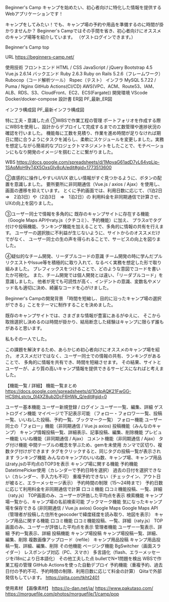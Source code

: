 Beginner's Camp
キャンプを始めたい、初心者向けに特化した情報を提供するWebアプリケーションです！

キャンプをしてみたい！でも、キャンプ場の予約や用品を準備するのに時間が掛かりませんか？
Beginner's Campではその手間を省き、初心者向けにオススメのキャンプ場等を紹介しています。
（ゲストログインできます。）

Beginner's Camp top

URL
https://beginners-camp.net/

使用技術
フロントエンド
HTML / CSS
JavaScript / jQuery
Bootstrap 4.5
Vue.js 2.6.14
バックエンド
Ruby 2.6.3
Ruby on Rails 5.2.6（フレームワーク）
Rubocop（コード解析ツール）
Rspec（テスト）
インフラ
MySQL 5.7.22 / Puma / Nginx
GitHub Actions(CI/CD)
AWS(VPC、ACM、Route53、IAM、ALB、RDS、S3、CloudFront、EC2、ECS(Fargate))
開発環境
VScode
Docker/docker-compose
設計書
ER図
PF_最新_ER図

インフラ構成図
PF_最新インフラ構成図

特に工夫・意識した点
①WBSで作業工程の管理
ポートフォリオを作成する際にWBSを使用し、設計からデプロイして完成するまでの工数管理や進捗状況の確認を行いました。 機能毎に工数を見積り、作業を進め時間が足りなければ期日に間に合うようにタスクを減らし、柔軟にスケジュールを変更しました。実務を想定しながら簡易的なプロジェクトマネジメントをしたことで、モチベーションにもなり開発のイメージを掴むことに繋がりました。

WBS
https://docs.google.com/spreadsheets/d/1MpyaG61adD7yL64vpLip-1SAqMoH9yT4X5OxsGIv8cA/edit#gid=1773513600

②直感的に操作しやすいUI/UX
欲しい情報がすぐ見つかるように、ボタンの配置を意識しました。
要所要所に非同期通信（Vue.js / axios / Ajax）を使用し、画面の遷移を抑えています。
とくに予約画面では、利用日数に応じて、（1泊2日　⇒　2泊3日）や（2泊3日　⇒　1泊2日）の
利用料金を非同期通信で計算させ、UXの向上を図りました。

③ユーザー同士で情報を多角的に
既存のキャンプサイトに存在する機能（Google Maps APIやraty.js（クチコミ）、予約機能）に加え、
プラスαでタグ付けや投稿機能、ランキング機能を加えることで、多角的に情報の共有を行えます。
ユーザーの選択肢に不利益が生じないように、サイトからのオススメだけでがなく、
ユーザー同士の生の声を得られることで、サービスの向上を図りました。

④疑似的なチーム開発、リーダブルコードの意識
チーム開発の時に学んだプルリクエストやlssue等を積極的に取り入れて、なるべく実務を想定した形で取り組みました。 プレフィックスをつけることで、どのような意図でコードを書いたか可視化。
また、チーム開発では個人開発とは違い、「リーダブルコード」を意識しました。
他者が見ても可読性が高く、インデントの意識、変数名やメソッド名も適切に決め、綺麗なコードを心がけました。

Beginner's Campの開発背景
「時間を短縮し、目的に沿ったキャンプ場の選択ができる」ことをテーマに制作することを決めました。

既存のキャンプサイトでは、さまざまな情報が豊富にあるがゆえに、
そこから取捨選択し決めるのは時間が掛かり、結局断念した経験はキャンプに限らず誰もがあると思います。

私もその一人でした。

この課題を解決するため、あらかじめ初心者向けにオススメのキャンプ場を紹介。
オススメだけではなく、ユーザー同士での情報の共有、ランキングがあることで、
多角的に情報を共有でき、時間を短縮させます。
その結果、サイトとユーザーが、より質の高いキャンプ情報を提供できるサービスになればと考えました。

【機能一覧 / 詳細】
機能一覧まとめ
https://docs.google.com/spreadsheets/d/1OdpAQK21FwGG-HCSthLstctx_0l4XZ8ub2DcF6HWk_Q/edit#gid=0

ユーザー基本機能
ユーザー新規登録 / ログイン
ユーザー一覧、編集、詳細
ゲストログイン機能
マイページで下記表示可能
（フォロー・フォロワー一覧、投稿一覧、いいねした投稿、予約一覧、ブックマーク一覧）
フォロー機能
ユーザー同士の「フォロー」機能（非同期通信 / Vue.js axios)
投稿機能（みんなのキャンプ）
キャンプ情報投稿一覧、詳細表示、記事投稿、編集、削除機能
プレビュー機能
いいね機能（非同期通信 / Ajax）
コメント機能（非同期通信 / Ajax）
タグ付け機能
中間テーブルの概念を学ぶため、gemを未使用
カンマで区切り、複数タグ付けができます
タグをクリックすると、同じタグの投稿一覧が表示されます
ランキング機能
みんなのキャンプのいいね数、キャンプ場、キャンプ用品はraty.jsの平均点のTOP3を表示
キャンプ場に関する機能
予約機能
DatetimePicker使用（カレンダーで予約日時を選択）
過去の日付を選択できない（カレンダー、手入力も不可）
重複予約できない（チェックイン、アウト日が被ると、エラーメッセージ表示）
予約時間の制限（15～24時まで）
予約日数に応じて利用料金を非同期通信で計算
口コミ機能
口コミ機能投稿、一覧、詳細（raty.js）
TOP画面のみ、ユーザーが評価した平均点を表示
検索機能
キャンプ場一覧から、キャンプ場の名前検索可能
ブックマーク機能
気になったキャンプ場を保存できる (非同期通信 / Vue.js axios)
Google Maps
Google Maps API （管理者が投稿した住所をgeocoderで緯度経度を読み取り、地図を表示）
キャンプ用品に関する機能
口コミ機能
口コミ機能投稿、一覧、詳細（raty.js）
TOP画面のみ、ユーザーが評価した平均点を表示
管理者機能
ユーザー一覧表示、詳細
予約一覧表示、詳細
投稿機能
キャンプ場投稿
キャンプ場投稿一覧、詳細、編集、削除
複数画像アップロード（refile）
キャンプ用品投稿
キャンプ用品投稿一覧、詳細、編集、削除
その他機能
ページング機能
BgSwitcher（画面スライダー）
レスポンシブ対応（PC、スマホ）
多言語化（flash、エラーメッセージをi18nにより日本語化）
その他工夫した点
bulletでN+1問題を検出
WBSで作業工程の管理
GitHub Actionsを使った自動デプロイ
予約機能（重複予約、過去日付の予約不可、予約時間の制限、利用日数に応じて料金の計算）
Qiitaで外部発信もしています。
https://qiita.com/tkht2401

使用素材
【画像素材】
https://o-dan.net/ja/
https://www.pakutaso.com/
https://morguefile.com/photos/morguefile/1/camp/pop